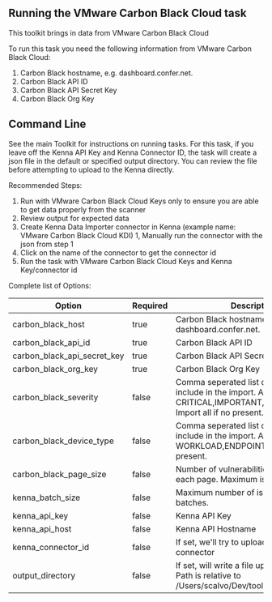## Running the VMware Carbon Black Cloud task

This toolkit brings in data from VMware Carbon Black Cloud

To run this task you need the following information from VMware Carbon Black Cloud:

1. Carbon Black hostname, e.g. dashboard.confer.net.
1. Carbon Black API ID
1. Carbon Black API Secret Key
1. Carbon Black Org Key

## Command Line

See the main Toolkit for instructions on running tasks. For this task, if you leave off the Kenna API Key and Kenna Connector ID, the task will create a json file in the default or specified output directory. You can review the file before attempting to upload to the Kenna directly.

Recommended Steps:

1. Run with VMware Carbon Black Cloud Keys only to ensure you are able to get data properly from the scanner
1. Review output for expected data
1. Create Kenna Data Importer connector in Kenna (example name: VMware Carbon Black Cloud KDI)
1, Manually run the connector with the json from step 1
1. Click on the name of the connector to get the connector id
1. Run the task with VMware Carbon Black Cloud Keys and Kenna Key/connector id

Complete list of Options:

| Option | Required | Description | default |
| --- | --- | --- | --- |
| carbon_black_host | true | Carbon Black hostname, e.g. dashboard.confer.net. | n/a |
| carbon_black_api_id | true | Carbon Black API ID | n/a |
| carbon_black_api_secret_key | true | Carbon Black API Secret Key | n/a |
| carbon_black_org_key | true | Carbon Black Org Key | n/a |
| carbon_black_severity | false | Comma seperated list of severities to include in the import. Allowed are CRITICAL,IMPORTANT,MODERATE,LOW. Import all if no present. | n/a |
| carbon_black_device_type | false | Comma seperated list of device types to include in the import. Allowed are WORKLOAD,ENDPOINT. Import all if no present. | n/a |
| carbon_black_page_size | false | Number of vulnerabilities to retrieve in each page. Maximum is 200. | 200 |
| kenna_batch_size | false | Maximum number of issues to upload in batches. | 500 |
| kenna_api_key | false | Kenna API Key | n/a |
| kenna_api_host | false | Kenna API Hostname | api.kennasecurity.com |
| kenna_connector_id | false | If set, we'll try to upload to this connector | n/a |
| output_directory | false | If set, will write a file upon completion. Path is relative to /Users/scalvo/Dev/toolkit | output/carbon_black |

